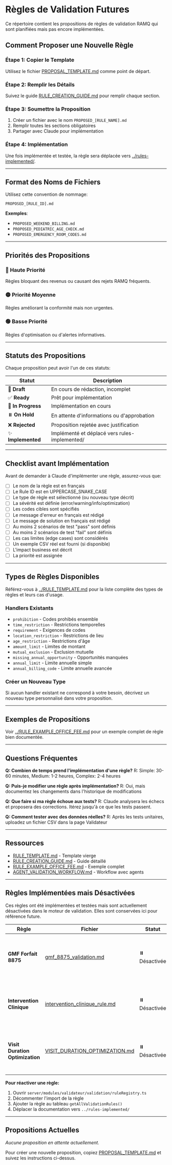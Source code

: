 # Règles de Validation Futures

Ce répertoire contient les propositions de règles de validation RAMQ qui sont planifiées mais pas encore implémentées.

## Comment Proposer une Nouvelle Règle

### Étape 1: Copier le Template
Utilisez le fichier [PROPOSAL_TEMPLATE.md](./PROPOSAL_TEMPLATE.md) comme point de départ.

### Étape 2: Remplir les Détails
Suivez le guide [RULE_CREATION_GUIDE.md](../RULE_CREATION_GUIDE.md) pour remplir chaque section.

### Étape 3: Soumettre la Proposition
1. Créer un fichier avec le nom `PROPOSED_[RULE_NAME].md`
2. Remplir toutes les sections obligatoires
3. Partager avec Claude pour implémentation

### Étape 4: Implémentation
Une fois implémentée et testée, la règle sera déplacée vers [../rules-implemented/](../rules-implemented/).

---

## Format des Noms de Fichiers

Utilisez cette convention de nommage:

```
PROPOSED_[RULE_ID].md
```

**Exemples**:
- `PROPOSED_WEEKEND_BILLING.md`
- `PROPOSED_PEDIATRIC_AGE_CHECK.md`
- `PROPOSED_EMERGENCY_ROOM_CODES.md`

---

## Priorités des Propositions

### 🔴 Haute Priorité
Règles bloquant des revenus ou causant des rejets RAMQ fréquents.

### 🟡 Priorité Moyenne
Règles améliorant la conformité mais non urgentes.

### 🟢 Basse Priorité
Règles d'optimisation ou d'alertes informatives.

---

## Statuts des Propositions

Chaque proposition peut avoir l'un de ces statuts:

| Statut | Description |
|--------|-------------|
| 📝 **Draft** | En cours de rédaction, incomplet |
| ✅ **Ready** | Prêt pour implémentation |
| 🚧 **In Progress** | Implémentation en cours |
| ⏸️ **On Hold** | En attente d'informations ou d'approbation |
| ❌ **Rejected** | Proposition rejetée avec justification |
| ✨ **Implemented** | Implémenté et déplacé vers rules-implemented/ |

---

## Checklist avant Implémentation

Avant de demander à Claude d'implémenter une règle, assurez-vous que:

- [ ] Le nom de la règle est en français
- [ ] Le Rule ID est en UPPERCASE_SNAKE_CASE
- [ ] Le type de règle est sélectionné (ou nouveau type décrit)
- [ ] La sévérité est définie (error/warning/info/optimization)
- [ ] Les codes cibles sont spécifiés
- [ ] Le message d'erreur en français est rédigé
- [ ] Le message de solution en français est rédigé
- [ ] Au moins 2 scénarios de test "pass" sont définis
- [ ] Au moins 2 scénarios de test "fail" sont définis
- [ ] Les cas limites (edge cases) sont considérés
- [ ] Un exemple CSV réel est fourni (si disponible)
- [ ] L'impact business est décrit
- [ ] La priorité est assignée

---

## Types de Règles Disponibles

Référez-vous à [../RULE_TEMPLATE.md](../RULE_TEMPLATE.md) pour la liste complète des types de règles et leurs cas d'usage.

### Handlers Existants
- `prohibition` - Codes prohibés ensemble
- `time_restriction` - Restrictions temporelles
- `requirement` - Exigences de codes
- `location_restriction` - Restrictions de lieu
- `age_restriction` - Restrictions d'âge
- `amount_limit` - Limites de montant
- `mutual_exclusion` - Exclusion mutuelle
- `missing_annual_opportunity` - Opportunités manquées
- `annual_limit` - Limite annuelle simple
- `annual_billing_code` - Limite annuelle avancée

### Créer un Nouveau Type
Si aucun handler existant ne correspond à votre besoin, décrivez un nouveau type personnalisé dans votre proposition.

---

## Exemples de Propositions

Voir [../RULE_EXAMPLE_OFFICE_FEE.md](../RULE_EXAMPLE_OFFICE_FEE.md) pour un exemple complet de règle bien documentée.

---

## Questions Fréquentes

**Q: Combien de temps prend l'implémentation d'une règle?**
R: Simple: 30-60 minutes, Medium: 1-2 heures, Complex: 2-4 heures

**Q: Puis-je modifier une règle après implémentation?**
R: Oui, mais documentez les changements dans l'historique de modifications

**Q: Que faire si ma règle échoue aux tests?**
R: Claude analysera les échecs et proposera des corrections. Itérez jusqu'à ce que les tests passent.

**Q: Comment tester avec des données réelles?**
R: Après les tests unitaires, uploadez un fichier CSV dans la page Validateur

---

## Ressources

- [RULE_TEMPLATE.md](../RULE_TEMPLATE.md) - Template vierge
- [RULE_CREATION_GUIDE.md](../RULE_CREATION_GUIDE.md) - Guide détaillé
- [RULE_EXAMPLE_OFFICE_FEE.md](../RULE_EXAMPLE_OFFICE_FEE.md) - Exemple complet
- [AGENT_VALIDATION_WORKFLOW.md](../AGENT_VALIDATION_WORKFLOW.md) - Workflow avec agents

---

## Règles Implémentées mais Désactivées

Ces règles ont été implémentées et testées mais sont actuellement désactivées dans le moteur de validation. Elles sont conservées ici pour référence future.

| Règle | Fichier | Statut | Raison | Date |
|-------|---------|--------|--------|------|
| **GMF Forfait 8875** | [gmf_8875_validation.md](./gmf_8875_validation.md) | ⏸️ Désactivée | Focus sur règles prioritaires (Office Fee, Annual Billing) | 2025-10-30 |
| **Intervention Clinique** | [intervention_clinique_rule.md](./intervention_clinique_rule.md) | ⏸️ Désactivée | Focus sur règles prioritaires (Office Fee, Annual Billing) | 2025-10-30 |
| **Visit Duration Optimization** | [VISIT_DURATION_OPTIMIZATION.md](./VISIT_DURATION_OPTIMIZATION.md) | ⏸️ Désactivée | Focus sur règles prioritaires (Office Fee, Annual Billing) | 2025-10-30 |

**Pour réactiver une règle:**
1. Ouvrir `server/modules/validateur/validation/ruleRegistry.ts`
2. Décommenter l'import de la règle
3. Ajouter la règle au tableau `getAllValidationRules()`
4. Déplacer la documentation vers `../rules-implemented/`

---

## Propositions Actuelles

_Aucune proposition en attente actuellement._

Pour créer une nouvelle proposition, copiez [PROPOSAL_TEMPLATE.md](./PROPOSAL_TEMPLATE.md) et suivez les instructions ci-dessus.
